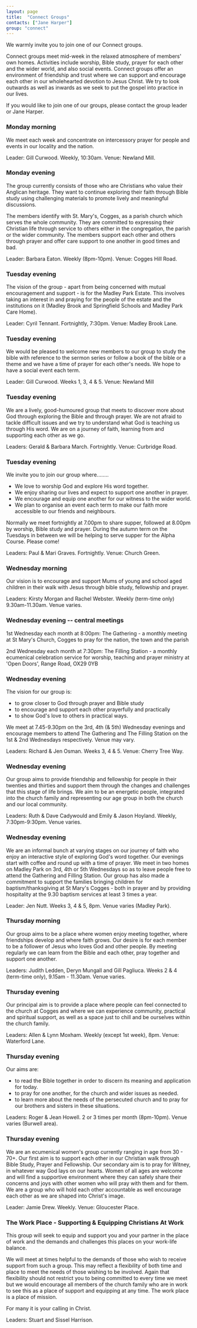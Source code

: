 ```yaml
---
layout: page
title:  "Connect Groups"
contacts: ["Jane Harper"]
group: "connect"
---
```


We warmly invite you to join one of our Connect groups.

Connect groups meet mid-week in the relaxed atmosphere of members' own homes. Activities include worship, Bible study, prayer for each other and the wider world, and also social events. Connect groups offer an environment of friendship and trust where we can support and encourage each other in our wholehearted devotion to Jesus Christ.  We try to look outwards as well as inwards as we seek to put the gospel into practice in our lives.

If you would like to join one of our groups, please contact the group leader or Jane Harper.

### Monday morning

We meet each week and concentrate on intercessory prayer for people and events in our locality and the nation.

Leader: Gill Curwood.    Weekly, 10:30am.    Venue: Newland Mill.

### Monday evening

The group currently consists of those who are Christians who value their Anglican heritage. They want to continue exploring their faith through Bible study using challenging materials to promote lively and meaningful discussions.

The members identify with St. Mary's, Cogges, as a parish church which serves the whole community. They are committed to expressing their Christian life through service to others either in the congregation, the parish or the wider community. The members support each other and others through prayer and offer care support to one another in good times and bad.

Leader: Barbara Eaton.    Weekly (8pm-10pm).    Venue: Cogges Hill Road.

### Tuesday evening

The vision of  the group - apart from being concerned with mutual encouragement and support - is for the Madley Park Estate. This involves taking an interest in and praying for the people of the estate and the institutions on it (Madley Brook and Springfield Schools and Madley Park Care Home).

Leader: Cyril Tennant.    Fortnightly, 7:30pm.    Venue: Madley Brook Lane.

### Tuesday evening

We would be pleased to welcome new members to our group to study the bible with reference to the sermon series or follow a book of the bible or a theme and we have a time of prayer for each other's needs. We hope to have a social event each term.

Leader: Gill Curwood.    Weeks 1, 3, 4 & 5.  Venue: Newland Mill

### Tuesday evening

We are a lively, good-humoured group that meets to discover more about God through exploring the Bible and through prayer. We are not afraid to tackle difficult issues and we try to understand what God is teaching us through His word.  We are on a journey of faith, learning from and supporting each other as we go.

Leaders: Gerald & Barbara March.    Fortnightly.    Venue: Curbridge Road.

### Tuesday evening

We invite you to join our group where........
*	We love to worship God and explore His word together.
*	We enjoy sharing our lives and expect to support one another in prayer.
*	We encourage and equip one another for our witness to the wider world.
*	We plan to organise an event each term to make our faith more accessible to our friends and neighbours.

Normally we meet fortnightly at 7.00pm to share supper, followed at 8.00pm by worship, Bible study and prayer.  During the autumn term on the Tuesdays in between we will be helping to serve supper for the Alpha Course.  Please come!

Leaders: Paul & Mari Graves.    Fortnightly.    Venue: Church Green.

### Wednesday morning

Our vision is to encourage and support Mums of young and school aged children in their walk with Jesus through bible study, fellowship and prayer.

Leaders: Kirsty Morgan and Rachel Webster.  Weekly (term-time only) 9.30am-11.30am.    Venue varies.

### Wednesday evening -- central meetings

1st Wednesday each month at 8:00pm:	The Gathering - a monthly meeting at St Mary's Church, Cogges to pray for the nation, the town and the parish

2nd Wednesday each month at 7:30pm:	The Filling Station - a monthly ecumenical celebration service for worship, teaching and prayer ministry at 'Open Doors', Range Road, OX29 0YB

### Wednesday evening

The vision for our group is:
*	to grow closer to God through prayer and Bible study
*	to encourage and support each other prayerfully and practically
*	to show God's love to others in practical  ways.

We meet at 7.45-9.30pm on the 3rd, 4th (& 5th) Wednesday evenings and encourage members to attend The Gathering and The Filling Station on the 1st & 2nd Wednesdays respectively. Venue may vary.

Leaders: Richard & Jen Osman.    Weeks 3, 4 & 5.    Venue: Cherry Tree Way.

### Wednesday evening

Our group aims to provide friendship and fellowship for people in their twenties and thirties and support them through the changes and challenges that this stage of life brings. We aim to be an energetic people, integrated into the church family and representing our age group in both the church and our local community.

Leaders: Ruth & Dave Cadywould and Emily & Jason Hoyland.  Weekly, 7:30pm-9:30pm.    Venue varies.

### Wednesday evening

We are an informal bunch at varying stages on our journey of faith who enjoy an interactive style of exploring God's word together. Our evenings start with coffee and round up with a time of prayer. We meet in two homes on Madley Park on 3rd, 4th or 5th Wednesdays so as to leave people free to attend the Gathering and Filling Station. Our group has also made a commitment to support the families bringing children for baptism/thanksgiving at St Mary's Cogges -  both in prayer and by providing hospitality at the 9.30 baptism services at least 3 times a year.

Leader: Jen Nutt.    Weeks 3, 4 & 5, 8pm.    Venue varies (Madley Park).

### Thursday morning

Our group aims to be a place where women enjoy meeting together, where friendships develop and where faith grows.  Our desire is for each member to be a follower of Jesus who loves God and other people.  By meeting regularly we can learn from the Bible and each other, pray together and support one another.

Leaders: Judith Ledden, Deryn Mungall and Gill Pagliuca.  Weeks 2 & 4 (term-time only), 9.15am - 11.30am.   Venue varies.

### Thursday evening

Our principal aim is to provide a place where people can feel connected to the church at Cogges and where we can experience community, practical and spiritual support, as well as a space just to chill and be ourselves within the church family.

Leaders: Allen & Lynn Moxham.  Weekly (except 1st  week), 8pm.    Venue: Waterford Lane.

### Thursday evening

Our aims are:
*	to read the Bible together in order to discern its meaning and application for today.
*	to pray for one another, for the church and wider issues as needed.
*	to learn more about the needs of the persecuted church and to pray for our brothers and sisters in these situations.

Leaders: Roger & Jean Howell.  2 or 3 times per month (8pm-10pm).    Venue varies (Burwell area).

### Thursday evening

We are an ecumenical women's group currently ranging in age from 30 - 70+.  Our first aim is to support each other in our Christian walk through Bible Study, Prayer and Fellowship.  Our secondary aim is to pray for Witney, in whatever way God lays on our hearts.  Women of all ages are welcome and will find a supportive environment where they can safely share their concerns and joys with other women who will pray with them and for them. We are a group who will hold each other accountable as well encourage each other as we are shaped into Christ's image.

Leader: Jamie Drew.    Weekly.    Venue: Gloucester Place.

### The Work Place - Supporting & Equipping Christians At Work

This group will seek to equip and support you and your partner in the place of work and the demands and challenges this places on your work-life balance.

We will meet at times helpful to the demands of those who wish to receive support from such a group. This may reflect a  flexibility of both time and place to meet the needs of those wishing to be involved. Again that flexibility should not restrict you to being committed to every time we meet but we would encourage all members of the church family who are in work to see this as a place of support and equipping at any time.  The work place is a place of mission.

For many it is your calling in Christ.

Leaders: Stuart and Sissel Harrison.



